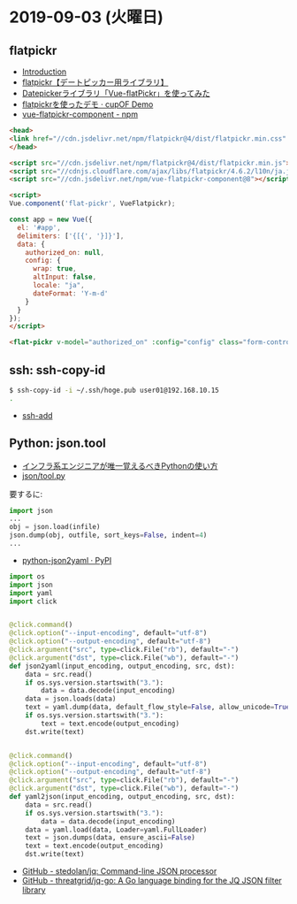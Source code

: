 # 2019-09-03 (火曜日)

## flatpickr

- [Introduction](https://flatpickr.js.org/)
- [flatpickr【デートピッカー用ライブラリ】](https://deep-blog.jp/engineer/12729/)
- [Datepickerライブラリ「Vue-flatPickr」を使ってみた](https://qiita.com/iwamooo/items/1dbe2dc0aee234272f2c)
- [flatpickrを使ったデモ · cupOF Demo](http://d.bsnws.net/p/flatpickr%E3%82%92%E4%BD%BF%E3%81%A3%E3%81%9F%E3%83%87%E3%83%A2/)
- [vue-flatpickr-component - npm](https://www.npmjs.com/package/vue-flatpickr-component)

~~~html
<head>
<link href="//cdn.jsdelivr.net/npm/flatpickr@4/dist/flatpickr.min.css" rel="stylesheet"> {# datepicker #}
</head>
~~~

~~~html
<script src="//cdn.jsdelivr.net/npm/flatpickr@4/dist/flatpickr.min.js"></script>
<script src="//cdnjs.cloudflare.com/ajax/libs/flatpickr/4.6.2/l10n/ja.js"></script>
<script src="//cdn.jsdelivr.net/npm/vue-flatpickr-component@8"></script>

<script>
Vue.component('flat-pickr', VueFlatpickr);

const app = new Vue({
  el: '#app',
  delimiters: ['{[{', '}]}'],
  data: {
    authorized_on: null,
    config: {
      wrap: true,
      altInput: false,
      locale: "ja",
      dateFormat: 'Y-m-d'
    }
  }
});
</script>
~~~

~~~html
<flat-pickr v-model="authorized_on" :config="config" class="form-control"> </flat-pickr>
~~~

## ssh: ssh-copy-id

~~~bash
$ ssh-copy-id -i ~/.ssh/hoge.pub user01@192.168.10.15
.
~~~

- [ssh-add](https://qiita.com/search?q=ssh-add)

## Python: json.tool

- [インフラ系エンジニアが唯一覚えるべきPythonの使い方](https://qiita.com/zaki-lknr/items/c4b0a596890dff7ffec6)
- [json/tool.py](https://github.com/python/cpython/blob/3.7/Lib/json/tool.py)

要するに:

~~~py
import json
...
obj = json.load(infile)
json.dump(obj, outfile, sort_keys=False, indent=4)
...
~~~

- [python-json2yaml · PyPI](https://pypi.org/project/python-json2yaml/)

~~~py
import os
import json
import yaml
import click


@click.command()
@click.option("--input-encoding", default="utf-8")
@click.option("--output-encoding", default="utf-8")
@click.argument("src", type=click.File("rb"), default="-")
@click.argument("dst", type=click.File("wb"), default="-")
def json2yaml(input_encoding, output_encoding, src, dst):
    data = src.read()
    if os.sys.version.startswith("3."):
        data = data.decode(input_encoding)
    data = json.loads(data)
    text = yaml.dump(data, default_flow_style=False, allow_unicode=True)
    if os.sys.version.startswith("3."):
        text = text.encode(output_encoding)
    dst.write(text)


@click.command()
@click.option("--input-encoding", default="utf-8")
@click.option("--output-encoding", default="utf-8")
@click.argument("src", type=click.File("rb"), default="-")
@click.argument("dst", type=click.File("wb"), default="-")
def yaml2json(input_encoding, output_encoding, src, dst):
    data = src.read()
    if os.sys.version.startswith("3."):
        data = data.decode(input_encoding)    
    data = yaml.load(data, Loader=yaml.FullLoader)
    text = json.dumps(data, ensure_ascii=False)
    text = text.encode(output_encoding)
    dst.write(text)
~~~

- [GitHub - stedolan/jq: Command-line JSON processor](https://github.com/stedolan/jq)
- [GitHub - threatgrid/jq-go: A Go language binding for the JQ JSON filter library](https://github.com/threatgrid/jq-go)
